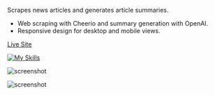 Scrapes news articles and generates article summaries.

- Web scraping with Cheerio and summary generation with OpenAI.
- Responsive design for desktop and mobile views.

[Live Site](https://news-scraper-yhkw.onrender.com)

[![My Skills](https://skillicons.dev/icons?i=react,nodejs,express)](https://skillicons.dev)

![screenshot](https://github.com/devwinston/news-scraper/assets/168418637/8516eacb-20da-4aa2-a48e-a0154ea417b3)

![screenshot](https://github.com/devwinston/news-scraper/assets/168418637/7c978729-5cd7-4957-a982-1886bd25c3fa)
